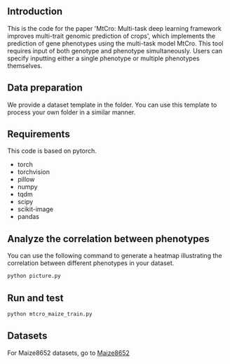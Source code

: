 ## Introduction

This is the code for the paper 'MtCro: Multi-task deep learning framework improves multi-trait genomic prediction of crops', which implements the prediction of gene phenotypes using the multi-task model MtCro. This tool requires input of both genotype and phenotype simultaneously. Users can specify inputting either a single phenotype or multiple phenotypes themselves.

## Data preparation

We provide a dataset template in the folder. You can use this template to process your own folder in a similar manner.

## Requirements

This code is based on pytorch.

- torch
- torchvision
- pillow
- numpy
- tqdm
- scipy
- scikit-image
- pandas

## Analyze the correlation between phenotypes
You can use the following command to generate a heatmap illustrating the correlation between different phenotypes in your dataset.
```bash
python picture.py
```

## Run and test

```bash
python mtcro_maize_train.py
```
## Datasets

For Maize8652 datasets, go to [Maize8652](https://pan.baidu.com/s/1Jw2IWBMm-QYrfk0fOfXVUg)


